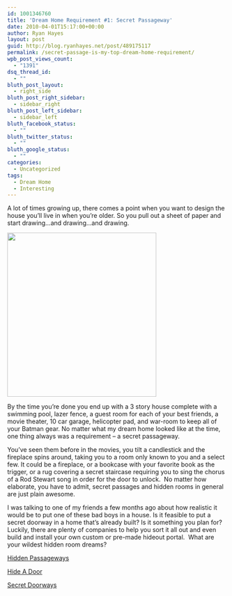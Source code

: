 ```yaml
---
id: 1001346760
title: 'Dream Home Requirement #1: Secret Passageway'
date: 2010-04-01T15:17:00+00:00
author: Ryan Hayes
layout: post
guid: http://blog.ryanhayes.net/post/489175117
permalink: /secret-passage-is-my-top-dream-home-requirement/
wpb_post_views_count:
  - "1391"
dsq_thread_id:
  - ""
bluth_post_layout:
  - right_side
bluth_post_right_sidebar:
  - sidebar_right
bluth_post_left_sidebar:
  - sidebar_left
bluth_facebook_status:
  - ""
bluth_twitter_status:
  - ""
bluth_google_status:
  - ""
categories:
  - Uncategorized
tags:
  - Dream Home
  - Interesting
---
```

A lot of times growing up, there comes a point when you want to design the house you’ll live in when you’re older. So you pull out a sheet of paper and start drawing…and drawing…and drawing.

<img src="http://shakhammer.comimg/wp-content/oldimages/shakhammer//photos/uncategorized/2008/11/25/hiddenroom.jpg" alt="" width="342" height="377" /> 

By the time you’re done you end up with a 3 story house complete with a swimming pool, lazer fence, a guest room for each of your best friends, a movie theater, 10 car garage, helicopter pad, and war-room to keep all of your Batman gear. No matter what my dream home looked like at the time, one thing always was a requirement – a secret passageway.

You’ve seen them before in the movies, you tilt a candlestick and the fireplace spins around, taking you to a room only known to you and a select few. It could be a fireplace, or a bookcase with your favorite book as the trigger, or a rug covering a secret staircase requiring you to sing the chorus of a Rod Stewart song in order for the door to unlock.  No matter how elaborate, you have to admit, secret passages and hidden rooms in general are just plain awesome.

I was talking to one of my friends a few months ago about how realistic it would be to put one of these bad boys in a house. Is it feasible to put a secret doorway in a home that’s already built? Is it something you plan for? Luckily, there are plenty of companies to help you sort it all out and even build and install your own custom or pre-made hideout portal.  What are your wildest hidden room dreams?

[Hidden Passageways](http://hiddenpassageway.com/ "Hidden Passageways")

[Hide A Door](http://www.hideadoor.com/)

[Secret Doorways](http://secretdoorways.com/)